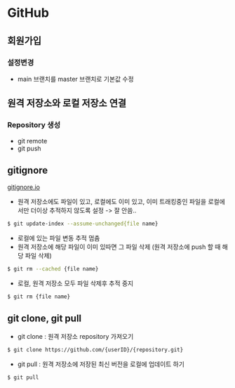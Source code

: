 # GitHub

## 회원가입

### 설정변경

- main 브랜치를 master 브랜치로 기본값 수정



## 원격 저장소와 로컬 저장소 연결

### Repository 생성

- git remote
- git push



## gitignore

[gitignore.io](https://gitignore.io)

- 원격 저장소에도 파일이 있고, 로컬에도 이미 있고, 이미 트래킹중인 파일을 로컬에서만 더이상 추적하지 않도록 설정 -> 잘 안씀..

```bash
$ git update-index --assume-unchanged{file name}
```

- 로컬에 있는 파일 변동 추적 멈춤
- 원격 저장소에 해당 파일이 이미 있따면 그 파일 삭제 (원격 저장소에 push 할 때 해당 파일 삭제)

```bash
$ git rm --cached {file name}
```

- 로컬, 원격 저장소 모두 파일 삭제후 추적 중지

```bash
$ git rm {file name}
```



## git clone, git pull

- git clone : 원격 저장소 repository 가져오기

```bash
$ git clone https://github.com/{userID}/{repository.git}
```

- git pull : 원격 저장소에 저장된 최신 버전을 로컬에 업데이트 하기

```bash
$ git pull
```

